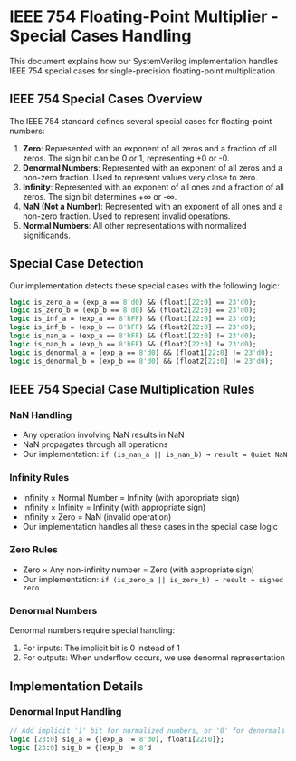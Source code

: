 # IEEE 754 Floating-Point Multiplier - Special Cases Handling

This document explains how our SystemVerilog implementation handles IEEE 754 special cases for single-precision floating-point multiplication.

## IEEE 754 Special Cases Overview

The IEEE 754 standard defines several special cases for floating-point numbers:

1. **Zero**: Represented with an exponent of all zeros and a fraction of all zeros. The sign bit can be 0 or 1, representing +0 or -0.
2. **Denormal Numbers**: Represented with an exponent of all zeros and a non-zero fraction. Used to represent values very close to zero.
3. **Infinity**: Represented with an exponent of all ones and a fraction of all zeros. The sign bit determines +∞ or -∞.
4. **NaN (Not a Number)**: Represented with an exponent of all ones and a non-zero fraction. Used to represent invalid operations.
5. **Normal Numbers**: All other representations with normalized significands.

## Special Case Detection

Our implementation detects these special cases with the following logic:

```systemverilog
logic is_zero_a = (exp_a == 8'd0) && (float1[22:0] == 23'd0);
logic is_zero_b = (exp_b == 8'd0) && (float2[22:0] == 23'd0);
logic is_inf_a = (exp_a == 8'hFF) && (float1[22:0] == 23'd0);
logic is_inf_b = (exp_b == 8'hFF) && (float2[22:0] == 23'd0);
logic is_nan_a = (exp_a == 8'hFF) && (float1[22:0] != 23'd0);
logic is_nan_b = (exp_b == 8'hFF) && (float2[22:0] != 23'd0);
logic is_denormal_a = (exp_a == 8'd0) && (float1[22:0] != 23'd0);
logic is_denormal_b = (exp_b == 8'd0) && (float2[22:0] != 23'd0);
```

## IEEE 754 Special Case Multiplication Rules

### NaN Handling
- Any operation involving NaN results in NaN
- NaN propagates through all operations
- Our implementation: `if (is_nan_a || is_nan_b) → result = Quiet NaN`

### Infinity Rules
- Infinity × Normal Number = Infinity (with appropriate sign)
- Infinity × Infinity = Infinity (with appropriate sign)
- Infinity × Zero = NaN (invalid operation)
- Our implementation handles all these cases in the special case logic

### Zero Rules
- Zero × Any non-infinity number = Zero (with appropriate sign)
- Our implementation: `if (is_zero_a || is_zero_b) → result = signed zero`

### Denormal Numbers
Denormal numbers require special handling:
1. For inputs: The implicit bit is 0 instead of 1
2. For outputs: When underflow occurs, we use denormal representation

## Implementation Details

### Denormal Input Handling
```systemverilog
// Add implicit '1' bit for normalized numbers, or '0' for denormals
logic [23:0] sig_a = {(exp_a != 8'd0), float1[22:0]};
logic [23:0] sig_b = {(exp_b != 8'd